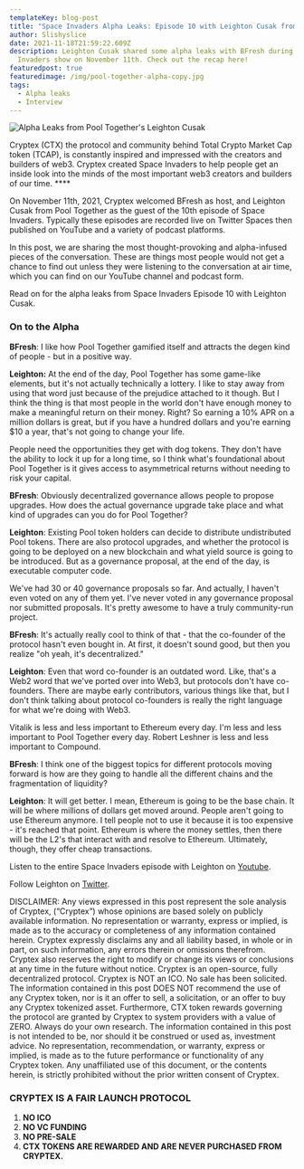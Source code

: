 ```yaml
---
templateKey: blog-post
title: "Space Invaders Alpha Leaks: Episode 10 with Leighton Cusak from Pool Together"
author: Slishyslice
date: 2021-11-18T21:59:22.609Z
description: Leighton Cusak shared some alpha leaks with BFresh during the Space
  Invaders show on November 11th. Check out the recap here!
featuredpost: true
featuredimage: /img/pool-together-alpha-copy.jpg
tags:
  - Alpha leaks
  - Interview
---
```

![](/img/pool-together-alpha-copy.jpg "Alpha Leaks from Pool Together's Leighton Cusak")

Cryptex (CTX) the protocol and community behind Total Crypto Market Cap token (TCAP), is constantly inspired and impressed with the creators and builders of web3. Cryptex created Space Invaders to help people get an inside look into the minds of the most important web3 creators and builders of our time. \*\*\*\*

On November 11th, 2021, Cryptex welcomed BFresh as host, and Leighton Cusak from Pool Together as the guest of the 10th episode of Space Invaders. Typically these episodes are recorded live on Twitter Spaces then published on YouTube and a variety of podcast platforms.

In this post, we are sharing the most thought-provoking and alpha-infused pieces of the conversation. These are things most people would not get a chance to find out unless they were listening to the conversation at air time, which you can find on our YouTube channel and podcast form.

Read on for the alpha leaks from Space Invaders Episode 10 with Leighton Cusak.

### On to the Alpha

**BFresh**: I like how Pool Together gamified itself and attracts the degen kind of people - but in a positive way.

**Leighton:** At the end of the day, Pool Together has some game-like elements, but it's not actually technically a lottery. I like to stay away from using that word just because of the prejudice attached to it though. But I think the thing is that most people in the world don't have enough money to make a meaningful return on their money. Right? So earning a 10% APR on a million dollars is great, but if you have a hundred dollars and you're earning $10 a year, that's not going to change your life.

People need the opportunities they get with dog tokens. They don't have the ability to lock it up for a long time, so I think what's foundational about Pool Together is it gives access to asymmetrical returns without needing to risk your capital.

**BFresh**: Obviously decentralized governance allows people to propose upgrades. How does the actual governance upgrade take place and what kind of upgrades can you do for Pool Together?

**Leighton**: Existing Pool token holders can decide to distribute undistributed Pool tokens. There are also protocol upgrades, and whether the protocol is going to be deployed on a new blockchain and what yield source is going to be introduced. But as a governance proposal, at the end of the day, is executable computer code.

We've had 30 or 40 governance proposals so far. And actually, I haven't even voted on any of them yet. I've never voted in any governance proposal nor submitted proposals. It's pretty awesome to have a truly community-run project.

**BFresh**: It's actually really cool to think of that - that the co-founder of the protocol hasn't even bought in. At first, it doesn't sound good, but then you realize "oh yeah, it's decentralized."

**Leighton**: Even that word co-founder is an outdated word. Like, that's a Web2 word that we've ported over into Web3, but protocols don't have co-founders. There are maybe early contributors, various things like that, but I don't think talking about protocol co-founders is really the right language for what we're doing with Web3.

Vitalik is less and less important to Ethereum every day. I'm less and less important to Pool Together every day. Robert Leshner is less and less important to Compound.

**BFresh**: I think one of the biggest topics for different protocols moving forward is how are they going to handle all the different chains and the fragmentation of liquidity?

**Leighton**: It will get better. I mean, Ethereum is going to be the base chain. It will be where millions of dollars get moved around. People aren't going to use Ethereum anymore. I tell people not to use it because it is too expensive - it's reached that point. Ethereum is where the money settles, then there will be the L2's that interact with and resolve to Ethereum. Ultimately, though, they offer cheap transactions.

Listen to the entire Space Invaders episode with Leighton on [Youtube](https://www.youtube.com/watch?v=lC9mhpuqHHQ).

Follow Leighton on [Twitter](https://twitter.com/lay2000lbs).

DISCLAIMER: Any views expressed in this post represent the sole analysis of Cryptex, (“Cryptex”) whose opinions are based solely on publicly available information. No representation or warranty, express or implied, is made as to the accuracy or completeness of any information contained herein. Cryptex expressly disclaims any and all liability based, in whole or in part, on such information, any errors therein or omissions therefrom. Cryptex also reserves the right to modify or change its views or conclusions at any time in the future without notice. Cryptex is an open-source, fully decentralized protocol. Cryptex is NOT an ICO. No sale has been solicited. The information contained in this post DOES NOT recommend the use of any Cryptex token, nor is it an offer to sell, a solicitation, or an offer to buy any Cryptex tokenized asset. Furthermore, CTX token rewards governing the protocol are granted by Cryptex to system providers with a value of ZERO. Always do your own research. The information contained in this post is not intended to be, nor should it be construed or used as, investment advice. No representation, recommendation, or warranty, express or implied, is made as to the future performance or functionality of any Cryptex token. Any unaffiliated use of this document, or the contents herein, is strictly prohibited without the prior written consent of Cryptex.

### CRYPTEX IS A FAIR LAUNCH PROTOCOL

1. **NO ICO**
2. **NO VC FUNDING**
3. **NO PRE-SALE**
4. **CTX TOKENS ARE REWARDED AND ARE NEVER PURCHASED FROM CRYPTEX.**